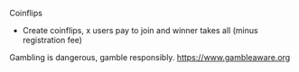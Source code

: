Coinflips

-   Create coinflips, x users pay to join and winner takes all (minus registration fee)

Gambling is dangerous, gamble responsibly.
https://www.gambleaware.org
